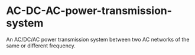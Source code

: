 # AC-DC-AC-power-transmission-system
An AC/DC/AC power transmission system between two AC networks of the same or different frequency. 

